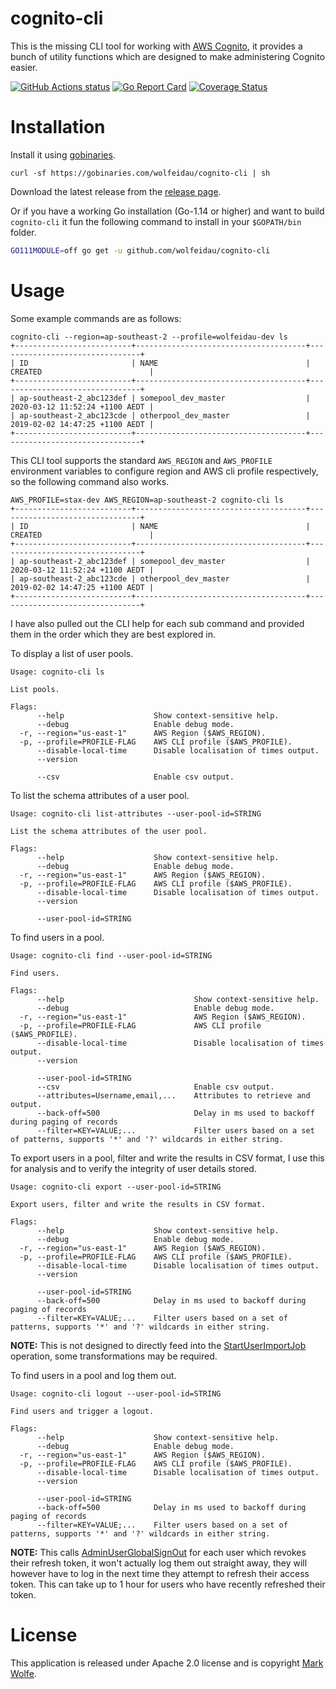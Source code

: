 # cognito-cli

This is the missing CLI tool for working with [AWS Cognito](https://aws.amazon.com/cognito), it provides a bunch of utility functions which are designed to make administering Cognito easier.

[![GitHub Actions status](https://github.com/wolfeidau/cognito-cli/workflows/Go/badge.svg?branch=master)](https://github.com/wolfeidau/cognito-cli/actions?query=workflow%3AGo)
[![Go Report Card](https://goreportcard.com/badge/github.com/wolfeidau/cognito-cli)](https://goreportcard.com/report/github.com/wolfeidau/cognito-cli) [![Coverage Status](https://coveralls.io/repos/github/wolfeidau/cognito-cli/badge.svg?branch=master)](https://coveralls.io/github/wolfeidau/cognito-cli?branch=master)

# Installation

Install it using [gobinaries](https://gobinaries.com/).

```
curl -sf https://gobinaries.com/wolfeidau/cognito-cli | sh
```

Download the latest release from the [release page](https://github.com/wolfeidau/cognito-cli/releases).

Or if you have a working Go installation (Go-1.14 or higher) and want to build `cognito-cli` it fun the following command to install in your `$GOPATH/bin` folder.

```bash
GO111MODULE=off go get -u github.com/wolfeidau/cognito-cli
```

# Usage

Some example commands are as follows:

```
cognito-cli --region=ap-southeast-2 --profile=wolfeidau-dev ls
+--------------------------+--------------------------------------+--------------------------------+
| ID                       | NAME                                 | CREATED                        |
+--------------------------+--------------------------------------+--------------------------------+
| ap-southeast-2_abc123def | somepool_dev_master                  | 2020-03-12 11:52:24 +1100 AEDT |
| ap-southeast-2_abc123cde | otherpool_dev_master                 | 2019-02-02 14:47:25 +1100 AEDT |
+--------------------------+--------------------------------------+--------------------------------+
```

This CLI tool supports the standard `AWS_REGION` and `AWS_PROFILE` environment variables to configure region and AWS cli profile respectively, so the following command also works.

```
AWS_PROFILE=stax-dev AWS_REGION=ap-southeast-2 cognito-cli ls
+--------------------------+--------------------------------------+--------------------------------+
| ID                       | NAME                                 | CREATED                        |
+--------------------------+--------------------------------------+--------------------------------+
| ap-southeast-2_abc123def | somepool_dev_master                  | 2020-03-12 11:52:24 +1100 AEDT |
| ap-southeast-2_abc123cde | otherpool_dev_master                 | 2019-02-02 14:47:25 +1100 AEDT |
+--------------------------+--------------------------------------+--------------------------------+
```

I have also pulled out the CLI help for each sub command and provided them in the order which they are best explored in.

To display a list of user pools.

```
Usage: cognito-cli ls

List pools.

Flags:
      --help                    Show context-sensitive help.
      --debug                   Enable debug mode.
  -r, --region="us-east-1"      AWS Region ($AWS_REGION).
  -p, --profile=PROFILE-FLAG    AWS CLI profile ($AWS_PROFILE).
      --disable-local-time      Disable localisation of times output.
      --version

      --csv                     Enable csv output.
```

To list the schema attributes of a user pool.

```
Usage: cognito-cli list-attributes --user-pool-id=STRING

List the schema attributes of the user pool.

Flags:
      --help                    Show context-sensitive help.
      --debug                   Enable debug mode.
  -r, --region="us-east-1"      AWS Region ($AWS_REGION).
  -p, --profile=PROFILE-FLAG    AWS CLI profile ($AWS_PROFILE).
      --disable-local-time      Disable localisation of times output.
      --version

      --user-pool-id=STRING
```

To find users in a pool.

```
Usage: cognito-cli find --user-pool-id=STRING

Find users.

Flags:
      --help                             Show context-sensitive help.
      --debug                            Enable debug mode.
  -r, --region="us-east-1"               AWS Region ($AWS_REGION).
  -p, --profile=PROFILE-FLAG             AWS CLI profile ($AWS_PROFILE).
      --disable-local-time               Disable localisation of times output.
      --version

      --user-pool-id=STRING
      --csv                              Enable csv output.
      --attributes=Username,email,...    Attributes to retrieve and output.
      --back-off=500                     Delay in ms used to backoff during paging of records
      --filter=KEY=VALUE;...             Filter users based on a set of patterns, supports '*' and '?' wildcards in either string.
```

To export users in a pool, filter and write the results in CSV format, I use this for analysis and to verify the integrity of user details stored.

```
Usage: cognito-cli export --user-pool-id=STRING

Export users, filter and write the results in CSV format.

Flags:
      --help                    Show context-sensitive help.
      --debug                   Enable debug mode.
  -r, --region="us-east-1"      AWS Region ($AWS_REGION).
  -p, --profile=PROFILE-FLAG    AWS CLI profile ($AWS_PROFILE).
      --disable-local-time      Disable localisation of times output.
      --version

      --user-pool-id=STRING
      --back-off=500            Delay in ms used to backoff during paging of records
      --filter=KEY=VALUE;...    Filter users based on a set of patterns, supports '*' and '?' wildcards in either string.
```

**NOTE:** This is not designed to directly feed into the [StartUserImportJob](https://docs.aws.amazon.com/cognito-user-identity-pools/latest/APIReference/API_StartUserImportJob.html) operation, some transformations may be required.

To find users in a pool and log them out.

```
Usage: cognito-cli logout --user-pool-id=STRING

Find users and trigger a logout.

Flags:
      --help                    Show context-sensitive help.
      --debug                   Enable debug mode.
  -r, --region="us-east-1"      AWS Region ($AWS_REGION).
  -p, --profile=PROFILE-FLAG    AWS CLI profile ($AWS_PROFILE).
      --disable-local-time      Disable localisation of times output.
      --version

      --user-pool-id=STRING
      --back-off=500            Delay in ms used to backoff during paging of records
      --filter=KEY=VALUE;...    Filter users based on a set of patterns, supports '*' and '?' wildcards in either string.
```

**NOTE:** This calls [AdminUserGlobalSignOut](https://docs.aws.amazon.com/cognito-user-identity-pools/latest/APIReference/API_AdminUserGlobalSignOut.html) for each user which revokes their refresh token, it won't actually log them out straight away, they will however have to log in the next time they attempt to refresh their access token. This can take up to 1 hour for users who have recently refreshed their token.

# License

This application is released under Apache 2.0 license and is copyright [Mark Wolfe](https://www.wolfe.id.au).
